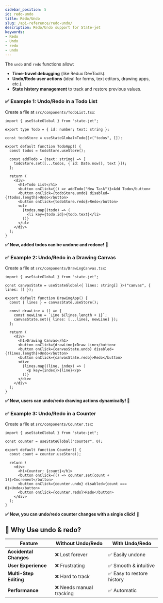 ```yaml
---
sidebar_position: 5
id: redo-undo
title: Redo/Undo
slug: /api-reference/redo-undo/
description: Redo/Undo support for State-jet
keywords:
- Redo
- Undo
- redo
- undo
---
```


The `undo` and `redo` functions allow:

- **Time-travel debugging** (like Redux DevTools).
- **Undo/Redo user actions** (ideal for forms, text editors, drawing apps, etc.).
- **State history management** to track and restore previous values.


### ✅ Example 1: Undo/Redo in a Todo List 

Create a file at `src/components/TodoList.tsx`:


```tsx title="src/components/TodoList.tsx"
import { useStateGlobal } from "state-jet";

export type Todo = { id: number; text: string };

const todoStore = useStateGlobal<Todo[]>("todos", []);

export default function TodoApp() {
  const todos = todoStore.useStore();

  const addTodo = (text: string) => {
    todoStore.set([...todos, { id: Date.now(), text }]);
  };

  return (
    <div>
      <h1>Todo List</h1>
      <button onClick={() => addTodo("New Task")}>Add Todo</button>
      <button onClick={todoStore.undo} disabled={!todos.length}>Undo</button>
      <button onClick={todoStore.redo}>Redo</button>
      <ul>
        {todos.map((todo) => (
          <li key={todo.id}>{todo.text}</li>
        ))}
      </ul>
    </div>
  );
}
```
**✅ Now, added todos can be undone and redone! 🎉**


### ✅ Example 2: Undo/Redo in a Drawing Canvas

Create a file at `src/components/DrawingCanvas.tsx`:


```tsx title="src/components/DrawingCanvas.tsx"
import { useStateGlobal } from "state-jet";

const canvasState = useStateGlobal<{ lines: string[] }>("canvas", { lines: [] });

export default function DrawingApp() {
  const { lines } = canvasState.useStore();

  const drawLine = () => {
    const newLine = `Line ${lines.length + 1}`;
    canvasState.set({ lines: [...lines, newLine] });
  };

  return (
    <div>
      <h1>Drawing Canvas</h1>
      <button onClick={drawLine}>Draw Line</button>
      <button onClick={canvasState.undo} disabled={!lines.length}>Undo</button>
      <button onClick={canvasState.redo}>Redo</button>
      <div>
        {lines.map((line, index) => (
          <p key={index}>{line}</p>
        ))}
      </div>
    </div>
  );
}

```
**✅ Now, users can undo/redo drawing actions dynamically! 🎉**


### ✅ Example 3: Undo/Redo in a Counter

Create a file at `src/components/Counter.tsx`:

```tsx title="src/components/Counter.tsx"
import { useStateGlobal } from "state-jet";

const counter = useStateGlobal("counter", 0);

export default function Counter() {
  const count = counter.useStore();

  return (
    <div>
      <h1>Counter: {count}</h1>
      <button onClick={() => counter.set(count + 1)}>Increment</button>
      <button onClick={counter.undo} disabled={count === 0}>Undo</button>
      <button onClick={counter.redo}>Redo</button>
    </div>
  );
}
```
**✅ Now, you can undo/redo counter changes with a single click! 🎉**

## 🎯 Why Use undo & redo?

| Feature                | Without Undo/Redo       | With Undo/Redo            |
| ---------------------- | ----------------------- | ------------------------- |
| **Accidental Changes** | ❌ Lost forever          | ✅ Easily undone           |
| **User Experience**    | ❌ Frustrating           | ✅ Smooth & intuitive      |
| **Multi-Step Editing** | ❌ Hard to track         | ✅ Easy to restore history |
| **Performance**        | ❌ Needs manual tracking | ✅ Automatic               |